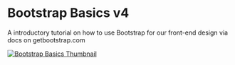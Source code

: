# Bootstrap Basics v4
A introductory tutorial on how to use Bootstrap for our front-end design via docs on getbootstrap.com


[![Bootstrap Basics Thumbnail](https://static.codingforentrepreneurs.com/media/projects/bootstrap-basics-v4-3/images/share/Bootstrap_v4_3.jpg)](https://www.codingforentrepreneurs.com/projects/bootstrap-basics-v4-3/)
